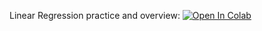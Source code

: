 Linear Regression practice and overview:
[![Open In Colab](https://colab.research.google.com/assets/colab-badge.svg)](https://colab.research.google.com/github/neychev/harbour_ml2020/blob/master/day02_Linear_regression/02_Linear_regression_and_SGD.ipynb)

